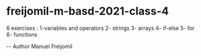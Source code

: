 # freijomil-m-basd-2021-class-4


6 exercises :
    1-variables and operators
    2- strings
    3- arrays
    4- if-else
    5- for
    6- functions

--
Author 
Manuel Freijomil

